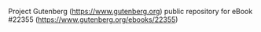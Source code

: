 Project Gutenberg (https://www.gutenberg.org) public repository for eBook #22355 (https://www.gutenberg.org/ebooks/22355)
